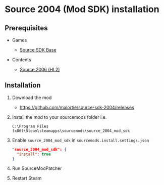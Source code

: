 # Source 2004 (Mod SDK) installation

## Prerequisites

- Games
  - [Source SDK Base](../../../game-installation/game-installation/source-sdk-base.md)

- Contents
  - [Source 2006 (HL2)](../../../SourceContentInstaller/v0/content-installation/source-2006.md#hl2-content)

## Installation

1. Download the mod

   - <https://github.com/malortie/source-sdk-2004/releases>

2. Install the mod to your sourcemods folder i.e.

   ```text
   C:\Program Files (x86)\Steam\steamapps\sourcemods\source_2004_mod_sdk
   ```

3. Enable `source_2004_mod_sdk` in `sourcemods.install.settings.json`

   ```json
   "source_2004_mod_sdk": {
     "install": true
   }
   ```

4. Run SourceModPatcher
5. Restart Steam

